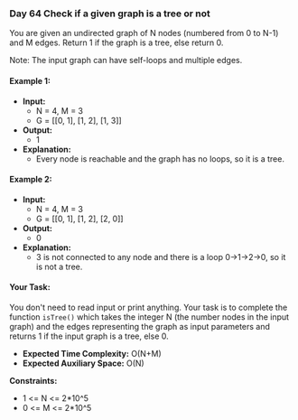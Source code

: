 ### Day 64 **Check if a given graph is a tree or not**

You are given an undirected graph of N nodes (numbered from 0 to N-1) and M edges. Return 1 if the graph is a tree, else return 0.

Note: The input graph can have self-loops and multiple edges.

#### Example 1:

- **Input:**
  - N = 4, M = 3
  - G = [[0, 1], [1, 2], [1, 3]]
- **Output:** 
  - 1
- **Explanation:** 
  - Every node is reachable and the graph has no loops, so it is a tree.

#### Example 2:

- **Input:**
  - N = 4, M = 3
  - G = [[0, 1], [1, 2], [2, 0]]
- **Output:** 
  - 0
- **Explanation:** 
  - 3 is not connected to any node and there is a loop 0->1->2->0, so it is not a tree.

#### Your Task:
You don't need to read input or print anything. Your task is to complete the function `isTree()` which takes the integer N (the number nodes in the input graph) and the edges representing the graph as input parameters and returns 1 if the input graph is a tree, else 0.

- **Expected Time Complexity:** O(N+M)
- **Expected Auxiliary Space:** O(N)

**Constraints:**
- 1 <= N <= 2*10^5
- 0 <= M <= 2*10^5
